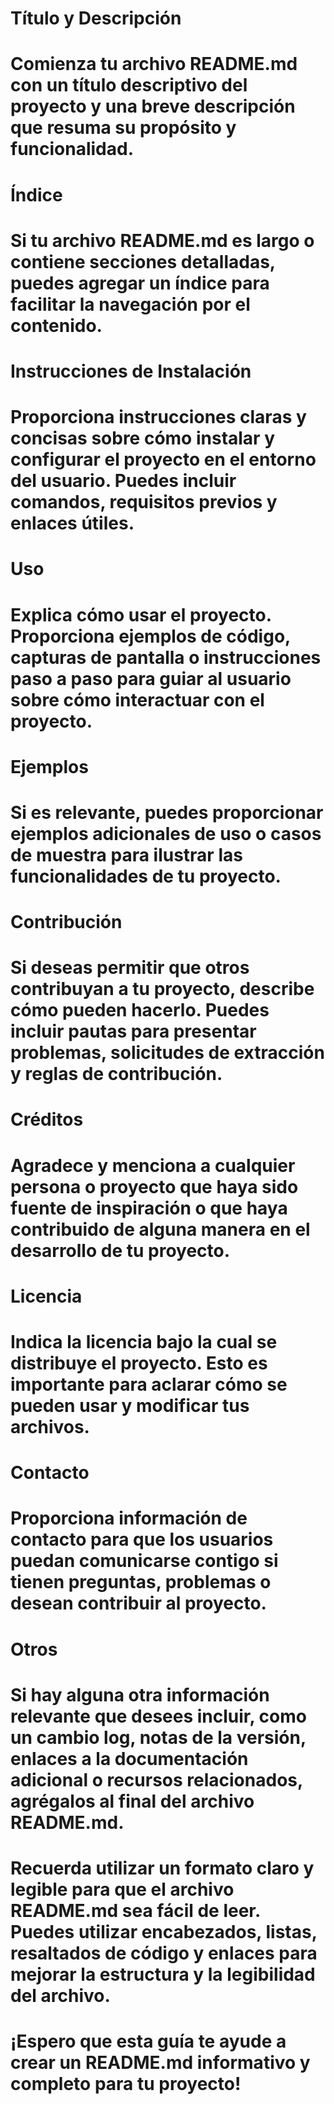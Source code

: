 # Título y Descripción
# Comienza tu archivo README.md con un título descriptivo del proyecto y una breve descripción que resuma su propósito y funcionalidad.

# Índice
# Si tu archivo README.md es largo o contiene secciones detalladas, puedes agregar un índice para facilitar la navegación por el contenido.

# Instrucciones de Instalación
# Proporciona instrucciones claras y concisas sobre cómo instalar y configurar el proyecto en el entorno del usuario. Puedes incluir comandos, requisitos previos y enlaces útiles.

# Uso
# Explica cómo usar el proyecto. Proporciona ejemplos de código, capturas de pantalla o instrucciones paso a paso para guiar al usuario sobre cómo interactuar con el proyecto.

# Ejemplos
# Si es relevante, puedes proporcionar ejemplos adicionales de uso o casos de muestra para ilustrar las funcionalidades de tu proyecto.

# Contribución
# Si deseas permitir que otros contribuyan a tu proyecto, describe cómo pueden hacerlo. Puedes incluir pautas para presentar problemas, solicitudes de extracción y reglas de contribución.

# Créditos
# Agradece y menciona a cualquier persona o proyecto que haya sido fuente de inspiración o que haya contribuido de alguna manera en el desarrollo de tu proyecto.

# Licencia
# Indica la licencia bajo la cual se distribuye el proyecto. Esto es importante para aclarar cómo se pueden usar y modificar tus archivos.

# Contacto
# Proporciona información de contacto para que los usuarios puedan comunicarse contigo si tienen preguntas, problemas o desean contribuir al proyecto.

# Otros
# Si hay alguna otra información relevante que desees incluir, como un cambio log, notas de la versión, enlaces a la documentación adicional o recursos relacionados, agrégalos al final del archivo README.md.

# Recuerda utilizar un formato claro y legible para que el archivo README.md sea fácil de leer. Puedes utilizar encabezados, listas, resaltados de código y enlaces para mejorar la estructura y la legibilidad del archivo.

# ¡Espero que esta guía te ayude a crear un README.md informativo y completo para tu proyecto!